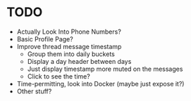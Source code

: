 # TODO

-   Actually Look Into Phone Numbers?
-   Basic Profile Page?
-   Improve thread message timestamp
    -   Group them into daily buckets
    -   Display a day header between days
    -   Just display timestamp more muted on the messages
    -   Click to see the time?
-   Time-permitting, look into Docker (maybe just expose it?)
-   Other stuff?
